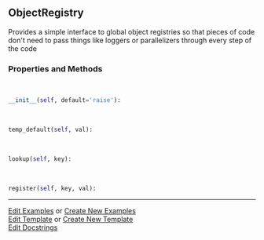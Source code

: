## <a id="McUtils.Scaffolding.Caches.ObjectRegistry">ObjectRegistry</a>
Provides a simple interface to global object registries
so that pieces of code don't need to pass things like loggers
or parallelizers through every step of the code

### Properties and Methods
<a id="McUtils.Scaffolding.Caches.ObjectRegistry.__init__" class="docs-object-method">&nbsp;</a>
```python
__init__(self, default='raise'): 
```

<a id="McUtils.Scaffolding.Caches.ObjectRegistry.temp_default" class="docs-object-method">&nbsp;</a>
```python
temp_default(self, val): 
```

<a id="McUtils.Scaffolding.Caches.ObjectRegistry.lookup" class="docs-object-method">&nbsp;</a>
```python
lookup(self, key): 
```

<a id="McUtils.Scaffolding.Caches.ObjectRegistry.register" class="docs-object-method">&nbsp;</a>
```python
register(self, key, val): 
```





___

[Edit Examples](https://github.com/McCoyGroup/McUtils/edit/edit/ci/examples/ci/docs/McUtils/Scaffolding/Caches/ObjectRegistry.md) or 
[Create New Examples](https://github.com/McCoyGroup/McUtils/new/edit/?filename=ci/examples/ci/docs/McUtils/Scaffolding/Caches/ObjectRegistry.md) <br/>
[Edit Template](https://github.com/McCoyGroup/McUtils/edit/edit/ci/docs/ci/docs/McUtils/Scaffolding/Caches/ObjectRegistry.md) or 
[Create New Template](https://github.com/McCoyGroup/McUtils/new/edit/?filename=ci/docs/templates/ci/docs/McUtils/Scaffolding/Caches/ObjectRegistry.md) <br/>
[Edit Docstrings](https://github.com/McCoyGroup/McUtils/edit/edit/McUtils/Scaffolding/Caches.py?message=Update%20Docs)